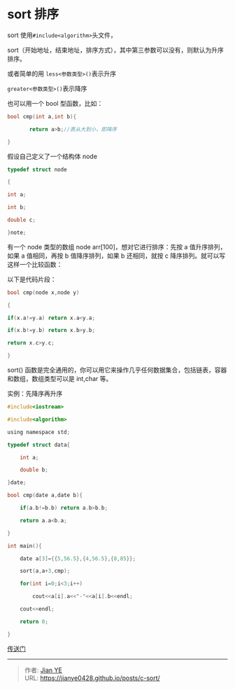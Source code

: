 # sort 排序


sort 使用`#include<algorithm>`头文件，

sort（开始地址，结束地址，排序方式），其中第三参数可以没有，则默认为升序排序。

或者简单的用
`less<参数类型>()`表示升序

`greater<参数类型>()`表示降序

也可以用一个 bool 型函数，比如：

```cpp
bool cmp(int a,int b){

       return a>b;//表从大到小，即降序

}
```

假设自己定义了一个结构体 node

```cpp
typedef struct node

{

int a;

int b;

double c;

}note;
```

有一个 node 类型的数组 node arr[100]，想对它进行排序：先按 a 值升序排列，如果 a 值相同，再按 b 值降序排列，如果 b 还相同，就按 c 降序排列。就可以写这样一个比较函数：

以下是代码片段：

```cpp
bool cmp(node x,node y)

{

if(x.a!=y.a) return x.a<y.a;

if(x.b!=y.b) return x.b>y.b;

return x.c>y.c;

}
```

sort() 函数是完全通用的，你可以用它来操作几乎任何数据集合，包括链表，容器和数组，数组类型可以是 int,char 等。

实例：先降序再升序

```c
#include<iostream>

#include<algorithm>

using namespace std;

typedef struct data{

    int a;

    double b;

}date;

bool cmp(date a,date b){

    if(a.b!=b.b) return a.b>b.b;

    return a.a<b.a;

}

int main(){

    date a[3]={{5,56.5},{4,56.5},{8,85}};

    sort(a,a+3,cmp);

    for(int i=0;i<3;i++)

        cout<<a[i].a<<"-"<<a[i].b<<endl;

    cout<<endl;

    return 0;

}
```

[传送门](https://weibo.com/ttarticle/p/show?id=2309404237869425234111&mod=zwenzhang)


---

> 作者: [Jian YE](https://github.com/jianye0428)  
> URL: https://jianye0428.github.io/posts/c-sort/  

